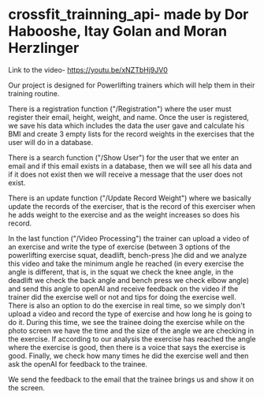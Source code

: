 # crossfit_trainning_api- made by Dor Habooshe, Itay Golan and Moran Herzlinger
Link to the video- https://youtu.be/xNZTbHj9JV0

Our project is designed for Powerlifting trainers which will help them in their training routine.

There is a registration function ("/Registration") where the user must register their email, height, weight, and name. Once the user is registered, we save his data which includes the data the user gave and calculate his BMI and create 3 empty lists for the record weights in the exercises that the user will do in a database.

There is a search function ("/Show User") for the user that we enter an email and if this email exists in a database, then we will see all his data and if it does not exist then we will receive a message that the user does not exist.

There is an update function ("/Update Record Weight") where we basically update the records of the exerciser, that is the record of this exerciser when he adds weight to the exercise and as the weight increases so does his record.

In the last function ("/Video Processing") the trainer can upload a video of an exercise and write the type of exercise (between 3 options of the powerlifting exercise squat, deadlift, bench-press )he did and we analyze this video and take the minimum angle he reached (in every exercise the angle is different, that is, in the squat we check the knee angle, in the deadlift we check the back angle and bench press we check elbow angle) and send this angle to openAI and receive feedback on the video if the trainer did the exercise well or not and tips for doing the exercise well. There is also an option to do the exercise in real time, so we simply don't upload a video and record the type of exercise and how long he is going to do it. During this time, we see the trainee doing the exercise while on the photo screen we have the time and the size of the angle we are checking in the exercise. If according to our analysis the exercise has reached the angle where the exercise is good, then there is a voice that says the exercise is good. Finally, we check how many times he did the exercise well and then ask the openAI for feedback to the trainee.

We send the feedback to the email that the trainee brings us and show it on the screen.
